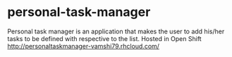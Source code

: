 # personal-task-manager

Personal task manager is an application that makes the user to add his/her tasks to be defined with respective to the list.
Hosted in Open Shift
http://personaltaskmanager-vamshi79.rhcloud.com/
